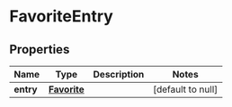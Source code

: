 # FavoriteEntry

## Properties
Name | Type | Description | Notes
------------ | ------------- | ------------- | -------------
**entry** | [**Favorite**](Favorite.md) |  | [default to null]


